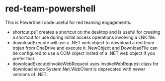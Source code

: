# red-team-powershell
This is PowerShell code useful for red teaming engagements.

* shortcut.ps1 creates a shortcut on the desktop and is useful for creating a shortcut for use during initial access operations involving a LNK file.
* downloadExecute will use a .NET web object to download a red team trojan from OneDrive and execute it. NewObject and DownloadFile can be configured to use a COM object insted of a .NET web object if you prefer that.
* downloadExecuteInvokeWebRequest uses InvokeWebRequest class for download since System.Net.WebClient is deprecated with newer versions of .NET.
